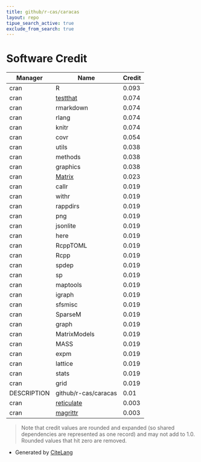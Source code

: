 ```yaml
---
title: github/r-cas/caracas
layout: repo
tipue_search_active: true
exclude_from_search: true
---
```

# Software Credit

|Manager|Name|Credit|
|-------|----|------|
|cran|R|0.093|
|cran|[testthat](https://testthat.r-lib.org)|0.074|
|cran|rmarkdown|0.074|
|cran|rlang|0.074|
|cran|knitr|0.074|
|cran|covr|0.054|
|cran|utils|0.038|
|cran|methods|0.038|
|cran|graphics|0.038|
|cran|[Matrix](http://Matrix.R-forge.R-project.org/)|0.023|
|cran|callr|0.019|
|cran|withr|0.019|
|cran|rappdirs|0.019|
|cran|png|0.019|
|cran|jsonlite|0.019|
|cran|here|0.019|
|cran|RcppTOML|0.019|
|cran|Rcpp|0.019|
|cran|spdep|0.019|
|cran|sp|0.019|
|cran|maptools|0.019|
|cran|igraph|0.019|
|cran|sfsmisc|0.019|
|cran|SparseM|0.019|
|cran|graph|0.019|
|cran|MatrixModels|0.019|
|cran|MASS|0.019|
|cran|expm|0.019|
|cran|lattice|0.019|
|cran|stats|0.019|
|cran|grid|0.019|
|DESCRIPTION|github/r-cas/caracas|0.01|
|cran|[reticulate](https://rstudio.github.io/reticulate/)|0.003|
|cran|[magrittr](https://magrittr.tidyverse.org)|0.003|


> Note that credit values are rounded and expanded (so shared dependencies are represented as one record) and may not add to 1.0. Rounded values that hit zero are removed.


- Generated by [CiteLang](https://github.com/vsoch/citelang)
